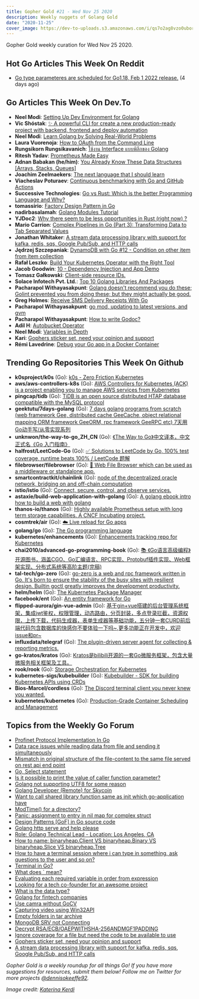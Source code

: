 ```yaml
---
title: Gopher Gold #21 - Wed Nov 25 2020
description: Weekly nuggets of Golang Gold
date: "2020-11-25"
cover_image: https://dev-to-uploads.s3.amazonaws.com/i/qs7o2ag8vzo0uborgc7v.png
---
```


Gopher Gold weekly curation for Wed Nov 25 2020.

## Hot Go Articles This Week On Reddit

- [Go type parameteres are scheduled for Go1.18, Feb 1 2022 release.](https://www.reddit.com/r/golang/comments/jxudmm/go_type_parameteres_are_scheduled_for_go118_feb_1/) (4 days ago)

## Go Articles This Week On Dev.To

- **Neel Modi**: [Setting Up Dev Environment for Golang](https://dev.to/neel229/setting-up-dev-environment-for-golang-ipo)
- **Vic Shóstak**: [✨ A powerful CLI for create a new production-ready project with backend, frontend and deploy automation](https://dev.to/koddr/a-powerful-cli-for-create-a-new-production-ready-project-with-backend-frontend-and-deploy-automation-3e2c)
- **Neel Modi**: [Learn Golang by Solving Real-World Problems](https://dev.to/neel229/learn-golang-by-solving-real-world-problems-2b2o)
- **Laura Vuorenoja**: [How to OAuth from the Command Line](https://dev.to/lauravuo/how-to-oauth-from-the-command-line-47j0)
- **Rungsikorn Rungsikavanich**: [ใช้งาน Interface แบบพิลึกของ Golang](https://dev.to/zapkub/interface-golang-1582)
- **Ritesh Yadav**: [Prometheus Made Easy](https://dev.to/darkart108/prometheus-made-easy-571o)
- **Adnan Babakan (he/him)**: [You Already Know These Data Structures [Arrays, Stacks, Queues]](https://dev.to/adnanbabakan/you-already-know-these-data-structures-arrays-stacks-queues-5436)
- **Joachim Zeelmaekers**: [The next language that I should learn](https://dev.to/joachimzeelmaekers/the-next-language-that-i-should-learn-jad)
- **Viacheslav Poturaev**: [Continuous benchmarking with Go and GitHub Actions](https://dev.to/vearutop/continuous-benchmarking-with-go-and-github-actions-41ok)
- **Successive Technologies**: [Go vs Rust: Which is the better Programming Language and Why?](https://dev.to/successivetechblogs/go-vs-rust-which-is-the-better-programming-language-and-why-1npa)
- **tomassirio**: [Factory Design Pattern in Go](https://dev.to/tomassirio/factory-design-pattern-in-go-3pe1)
- **nadirbasalamah**: [Golang Modules Tutorial](https://dev.to/nadirbasalamah/golang-modules-tutorial-40j)
- **YJDoc2**: [Why there seem to be less opportunities in Rust (right now) ?](https://dev.to/yjdoc2/why-there-seem-to-be-less-opportunities-in-rust-right-now-486h)
- **Mario Carrion**: [Complex Pipelines in Go (Part 3): Transforming Data to Tab Separated Values](https://dev.to/mariocarrion/complex-pipelines-in-go-part-3-transforming-data-to-tab-separated-values-59gi)
- **Jonathan Whitaker**: [A stream data processing library with support for kafka, redis, sqs, Google Pub/Sub, and HTTP calls](https://dev.to/jonathanwhitaker/a-stream-data-processing-library-with-support-for-kafka-redis-sqs-google-pub-sub-and-http-calls-3die)
- **Jędrzej Szczepaniak**: [DynamoDB with Go #12 - Condition on other item from item collection](https://dev.to/jbszczepaniak/dynamodb-with-go-12-condition-on-other-item-from-item-collection-4eh3)
- **Rafał Leszko**: [Build Your Kubernetes Operator with the Right Tool](https://dev.to/hazelcast/build-your-kubernetes-operator-with-the-right-tool-2c2m)
- **Jacob Goodwin**: [10 - Dependency Injection and App Demo](https://dev.to/jacobsngoodwin/10-dependency-injection-and-app-demo-1pj5)
- **Tomasz Gałkowski**: [Client-side resource IDs.](https://dev.to/galkowskit/client-side-resource-ids-529n)
- **Solace Infotech Pvt. Ltd.**: [Top 10 Golang Libraries And Packages](https://dev.to/ltdsolace/top-10-golang-libraries-and-packages-5g76)
- **Pacharapol Withayasakpunt**: [Golang doesn't recommend you do these; Golint prevented you from doing these; but they might actually be good.](https://dev.to/patarapolw/golang-doesn-t-recommend-you-do-these-golint-prevented-you-from-doing-these-but-they-might-actually-be-good-3h07)
- **Greg Holmes**: [Receive SMS Delivery Receipts With Go](https://dev.to/vonagedev/receive-sms-delivery-receipts-with-go-2lf8)
- **Pacharapol Withayasakpunt**: [go mod, updating to latest versions, and gvm](https://dev.to/patarapolw/go-mod-updating-to-latest-versions-and-gvm-h0g)
- **Pacharapol Withayasakpunt**: [How to write Godoc?](https://dev.to/patarapolw/how-to-write-godoc-5a2n)
- **Adil H**: [Autobucket Operator](https://dev.to/didil/autobucket-operator-3278)
- **Neel Modi**: [Variables in Depth](https://dev.to/neel229/variables-in-depth-flb)
- **Kari**: [Gophers sticker set, need your opinion and support](https://dev.to/slizovakari/gophers-sticker-set-need-your-opinion-and-support-2leg)
- **Rémi Lavedrine**: [Debug your Go app in a Docker Container](https://dev.to/shostarsson/debug-your-go-app-in-a-docker-container-clf)

## Trending Go Repositories This Week On Github

- **k0sproject/k0s** (Go): [k0s - Zero Friction Kubernetes](https://github.com/k0sproject/k0s)
- **aws/aws-controllers-k8s** (Go): [AWS Controllers for Kubernetes (ACK) is a project enabling you to manage AWS services from Kubernetes](https://github.com/aws/aws-controllers-k8s)
- **pingcap/tidb** (Go): [TiDB is an open source distributed HTAP database compatible with the MySQL protocol](https://github.com/pingcap/tidb)
- **geektutu/7days-golang** (Go): [7 days golang programs from scratch (web framework Gee, distributed cache GeeCache, object relational mapping ORM framework GeeORM, rpc framework GeeRPC etc) 7天用Go动手写/从零实现系列](https://github.com/geektutu/7days-golang)
- **unknwon/the-way-to-go_ZH_CN** (Go): [《The Way to Go》中文译本，中文正式名《Go 入门指南》](https://github.com/unknwon/the-way-to-go_ZH_CN)
- **halfrost/LeetCode-Go** (Go): [✅ Solutions to LeetCode by Go, 100% test coverage, runtime beats 100% / LeetCode 题解](https://github.com/halfrost/LeetCode-Go)
- **filebrowser/filebrowser** (Go): [📂 Web File Browser which can be used as a middleware or standalone app.](https://github.com/filebrowser/filebrowser)
- **smartcontractkit/chainlink** (Go): [node of the decentralized oracle network, bridging on and off-chain computation](https://github.com/smartcontractkit/chainlink)
- **istio/istio** (Go): [Connect, secure, control, and observe services.](https://github.com/istio/istio)
- **astaxie/build-web-application-with-golang** (Go): [A golang ebook intro how to build a web with golang](https://github.com/astaxie/build-web-application-with-golang)
- **thanos-io/thanos** (Go): [Highly available Prometheus setup with long term storage capabilities. A CNCF Incubating project.](https://github.com/thanos-io/thanos)
- **cosmtrek/air** (Go): [☁️ Live reload for Go apps](https://github.com/cosmtrek/air)
- **golang/go** (Go): [The Go programming language](https://github.com/golang/go)
- **kubernetes/enhancements** (Go): [Enhancements tracking repo for Kubernetes](https://github.com/kubernetes/enhancements)
- **chai2010/advanced-go-programming-book** (Go): [📚 《Go语言高级编程》开源图书，涵盖CGO、Go汇编语言、RPC实现、Protobuf插件实现、Web框架实现、分布式系统等高阶主题(完稿)](https://github.com/chai2010/advanced-go-programming-book)
- **tal-tech/go-zero** (Go): [go-zero is a web and rpc framework written in Go. It's born to ensure the stability of the busy sites with resilient design. Builtin goctl greatly improves the development productivity.](https://github.com/tal-tech/go-zero)
- **helm/helm** (Go): [The Kubernetes Package Manager](https://github.com/helm/helm)
- **facebook/ent** (Go): [An entity framework for Go](https://github.com/facebook/ent)
- **flipped-aurora/gin-vue-admin** (Go): [基于gin+vue搭建的后台管理系统框架，集成jwt鉴权，权限管理，动态路由，分页封装，多点登录拦截，资源权限，上传下载，代码生成器，表单生成器等基础功能，五分钟一套CURD前后端代码包含数据库的快感你不要体验一下吗~,更多功能正在开发中，欢迎issue和pr~](https://github.com/flipped-aurora/gin-vue-admin)
- **influxdata/telegraf** (Go): [The plugin-driven server agent for collecting & reporting metrics.](https://github.com/influxdata/telegraf)
- **go-kratos/kratos** (Go): [Kratos是bilibili开源的一套Go微服务框架，包含大量微服务相关框架及工具。](https://github.com/go-kratos/kratos)
- **rook/rook** (Go): [Storage Orchestration for Kubernetes](https://github.com/rook/rook)
- **kubernetes-sigs/kubebuilder** (Go): [Kubebuilder - SDK for building Kubernetes APIs using CRDs](https://github.com/kubernetes-sigs/kubebuilder)
- **Bios-Marcel/cordless** (Go): [The Discord terminal client you never knew you wanted.](https://github.com/Bios-Marcel/cordless)
- **kubernetes/kubernetes** (Go): [Production-Grade Container Scheduling and Management](https://github.com/kubernetes/kubernetes)

## Topics from the Weekly Go Forum

- [Profinet Protocol Implementation In Go](https://forum.golangbridge.org/t/profinet-protocol-implementation-in-go/21392)
- [Data race issues while reading data from file and sending it simultaneously](https://forum.golangbridge.org/t/data-race-issues-while-reading-data-from-file-and-sending-it-simultaneously/21452)
- [Mismatch in original structure of the file-content to the same file served on rest api end point](https://forum.golangbridge.org/t/mismatch-in-original-structure-of-the-file-content-to-the-same-file-served-on-rest-api-end-point/21455)
- [Go, Select statement](https://forum.golangbridge.org/t/go-select-statement/21423)
- [Is it possible to print the value of caller function parameter?](https://forum.golangbridge.org/t/is-it-possible-to-print-the-value-of-caller-function-parameter/21422)
- [Golang not supporting UTF8 for some reason](https://forum.golangbridge.org/t/golang-not-supporting-utf8-for-some-reason/21429)
- [Golang Developer (Remote) for Skycoin](https://forum.golangbridge.org/t/golang-developer-remote-for-skycoin/21442)
- [Want to call shared library function same as init which go-application have](https://forum.golangbridge.org/t/want-to-call-shared-library-function-same-as-init-which-go-application-have/21400)
- [ModTime() for a directory?](https://forum.golangbridge.org/t/modtime-for-a-directory/21439)
- [Panic: assignment to entry in nil map for complex struct](https://forum.golangbridge.org/t/panic-assignment-to-entry-in-nil-map-for-complex-struct/21405)
- [Design Patterns [GoF] in Go source code](https://forum.golangbridge.org/t/design-patterns-gof-in-go-source-code/21436)
- [Golang http serve and help please](https://forum.golangbridge.org/t/golang-http-serve-and-help-please/21412)
- [Role: Golang Technical Lead - Location: Los Angeles, CA](https://forum.golangbridge.org/t/role-golang-technical-lead-location-los-angeles-ca/21402)
- [How to name: binaryheap.Client VS binaryheap.Binary VS binaryheap.Slice VS binaryheap.Tree](https://forum.golangbridge.org/t/how-to-name-binaryheap-client-vs-binaryheap-binary-vs-binaryheap-slice-vs-binaryheap-tree/21425)
- [How to have a terminal session where i can type in something, ask questions to the user and so on?](https://forum.golangbridge.org/t/how-to-have-a-terminal-session-where-i-can-type-in-something-ask-questions-to-the-user-and-so-on/21443)
- [Terminal in Go?](https://forum.golangbridge.org/t/terminal-in-go/21391)
- [What does ` mean?](https://forum.golangbridge.org/t/what-does-mean/21449)
- [Evaluating each required variable in order from expression](https://forum.golangbridge.org/t/evaluating-each-required-variable-in-order-from-expression/21437)
- [Looking for a tech co-founder for an awesome project](https://forum.golangbridge.org/t/looking-for-a-tech-co-founder-for-an-awesome-project/21389)
- [What is the data type?](https://forum.golangbridge.org/t/what-is-the-data-type/21447)
- [Golang for fintech companies](https://forum.golangbridge.org/t/golang-for-fintech-companies/21421)
- [Use camra without GoCV](https://forum.golangbridge.org/t/use-camra-without-gocv/21396)
- [Capturing video using Win32API](https://forum.golangbridge.org/t/capturing-video-using-win32api/21414)
- [Empty folders in tar archive](https://forum.golangbridge.org/t/empty-folders-in-tar-archive/21453)
- [MongoDB SRV not Connecting](https://forum.golangbridge.org/t/mongodb-srv-not-connecting/21410)
- [Decrypt RSA/ECB/OAEPWITHSHA-256ANDMGF1PADDING](https://forum.golangbridge.org/t/decrypt-rsa-ecb-oaepwithsha-256andmgf1padding/21383)
- [Ignore coverage for a file but need the code to be available to use](https://forum.golangbridge.org/t/ignore-coverage-for-a-file-but-need-the-code-to-be-available-to-use/21413)
- [Gophers sticker set, need your opinion and support](https://forum.golangbridge.org/t/gophers-sticker-set-need-your-opinion-and-support/21440)
- [A stream data processing library with support for kafka, redis, sqs, Google Pub/Sub, and HTTP calls](https://forum.golangbridge.org/t/a-stream-data-processing-library-with-support-for-kafka-redis-sqs-google-pub-sub-and-http-calls/21456)

_Gopher Gold is a weekly roundup for all things Go! If you have more suggestions for resources, submit them below! Follow me on Twitter for more projects [@dennisokeeffe92](https://twitter.com/dennisokeeffe92)._

_Image credit: [Katerina Kerdi](https://unsplash.com/@katekerdi)_